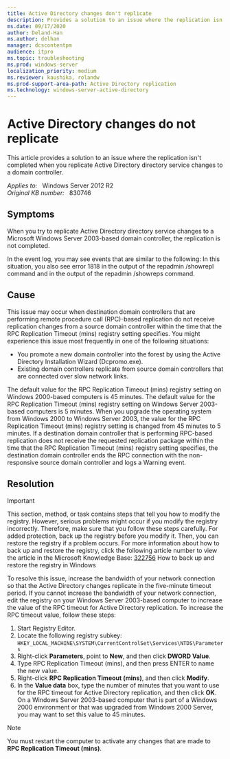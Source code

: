 ```yaml
---
title: Active Directory changes don't replicate
description: Provides a solution to an issue where the replication isn't completed when you replicate Active Directory directory service changes to a domain controller.
ms.date: 09/17/2020
author: Deland-Han
ms.author: delhan
manager: dcscontentpm
audience: itpro
ms.topic: troubleshooting
ms.prod: windows-server
localization_priority: medium
ms.reviewer: kaushika, rolandw
ms.prod-support-area-path: Active Directory replication
ms.technology: windows-server-active-directory
---
```

# Active Directory changes do not replicate

This article provides a solution to an issue where the replication isn't completed when you replicate Active Directory directory service changes to a domain controller.

_Applies to:_ &nbsp; Windows Server 2012 R2  
_Original KB number:_ &nbsp; 830746

## Symptoms

When you try to replicate Active Directory directory service changes to a Microsoft Windows Server 2003-based domain controller, the replication is not completed.

In the event log, you may see events that are similar to the following: In this situation, you also see error 1818 in the output of the repadmin /showrepl command and in the output of the repadmin /showreps command.

## Cause

This issue may occur when destination domain controllers that are performing remote procedure call (RPC)-based replication do not receive replication changes from a source domain controller within the time that the RPC Replication Timeout (mins) registry setting specifies. You might experience this issue most frequently in one of the following situations:

- You promote a new domain controller into the forest by using the Active Directory Installation Wizard (Dcpromo.exe).
- Existing domain controllers replicate from source domain controllers that are connected over slow network links.

The default value for the RPC Replication Timeout (mins) registry setting on Windows 2000-based computers is 45 minutes. The default value for the RPC Replication Timeout (mins) registry setting on Windows Server 2003-based computers is 5 minutes. When you upgrade the operating system from Windows 2000 to Windows Server 2003, the value for the RPC Replication Timeout (mins) registry setting is changed from 45 minutes to 5 minutes. If a destination domain controller that is performing RPC-based replication does not receive the requested replication package within the time that the RPC Replication Timeout (mins) registry setting specifies, the destination domain controller ends the RPC connection with the non-responsive source domain controller and logs a Warning event.

## Resolution

> [!IMPORTANT]
> This section, method, or task contains steps that tell you how to modify the registry. However, serious problems might occur if you modify the registry incorrectly. Therefore, make sure that you follow these steps carefully. For added protection, back up the registry before you modify it. Then, you can restore the registry if a problem occurs. For more information about how to back up and restore the registry, click the following article number to view the article in the Microsoft Knowledge Base: [322756](https://support.microsoft.com/help/322756) How to back up and restore the registry in Windows  

To resolve this issue, increase the bandwidth of your network connection so that the Active Directory changes replicate in the five-minute timeout period. If you cannot increase the bandwidth of your network connection, edit the registry on your Windows Server 2003-based computer to increase the value of the RPC timeout for Active Directory replication. To increase the RPC timeout value, follow these steps:

1. Start Registry Editor.
2. Locate the following registry subkey: `HKEY_LOCAL_MACHINE\SYSTEM\CurrentControlSet\Services\NTDS\Parameters` 
3. Right-click **Parameters**, point to **New**, and then click **DWORD Value**.
4. Type RPC Replication Timeout (mins), and then press ENTER to name the new value.
5. Right-click **RPC Replication Timeout (mins)**, and then click **Modify**.
6. In the **Value data** box, type the number of minutes that you want to use for the RPC timeout for Active Directory replication, and then click **OK**. On a Windows Server 2003-based computer that is part of a Windows 2000 environment or that was upgraded from Windows 2000 Server, you may want to set this value to 45 minutes.

> [!NOTE]
> You must restart the computer to activate any changes that are made to **RPC Replication Timeout (mins)**.
